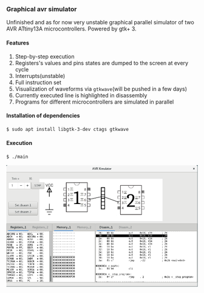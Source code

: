 ### Graphical avr simulator

Unfinished and as for now very unstable graphical parallel simulator
of two AVR ATtiny13A microcontrollers.  Powered by gtk+ 3.

#### Features
1. Step-by-step execution
2. Registers's values and pins states are dumped to the screen
at every cycle
3. Interrupts(unstable)
4. Full instruction set
5. Visualization of waveforms via `gtkwave`(will be pushed in a few days)
6. Currently executed line is highlighted in disassembly
7. Programs for different microcontrollers are simulated in parallel

#### Installation of dependencies
```sh
$ sudo apt install libgtk-3-dev ctags gtkwave
```

#### Execution
```sh
$ ./main
```

![Screenshot](https://github.com/phikimon/avr_simulator/raw/master/resources/interface_screenshot.png)
